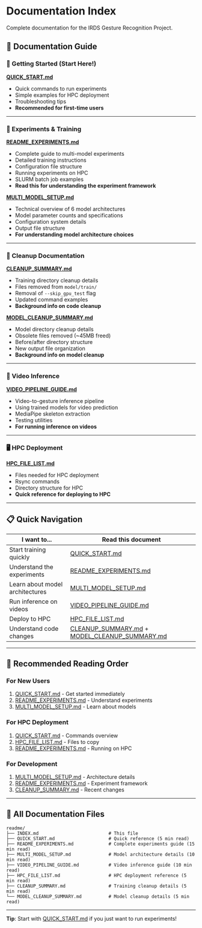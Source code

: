 # Documentation Index

Complete documentation for the IRDS Gesture Recognition Project.

## 📖 Documentation Guide

### 🚀 Getting Started (Start Here!)

**[QUICK_START.md](QUICK_START.md)**
- Quick commands to run experiments
- Simple examples for HPC deployment
- Troubleshooting tips
- **Recommended for first-time users**

---

### 🔬 Experiments & Training

**[README_EXPERIMENTS.md](README_EXPERIMENTS.md)**
- Complete guide to multi-model experiments
- Detailed training instructions
- Configuration file structure
- Running experiments on HPC
- SLURM batch job examples
- **Read this for understanding the experiment framework**

**[MULTI_MODEL_SETUP.md](MULTI_MODEL_SETUP.md)**
- Technical overview of 6 model architectures
- Model parameter counts and specifications
- Configuration system details
- Output file structure
- **For understanding model architecture choices**

---

### 🧹 Cleanup Documentation

**[CLEANUP_SUMMARY.md](CLEANUP_SUMMARY.md)**
- Training directory cleanup details
- Files removed from `model/train/`
- Removal of `--skip_gpu_test` flag
- Updated command examples
- **Background info on code cleanup**

**[MODEL_CLEANUP_SUMMARY.md](MODEL_CLEANUP_SUMMARY.md)**
- Model directory cleanup details  
- Obsolete files removed (~45MB freed)
- Before/after directory structure
- New output file organization
- **Background info on model cleanup**

---

### 🎥 Video Inference

**[VIDEO_PIPELINE_GUIDE.md](VIDEO_PIPELINE_GUIDE.md)**
- Video-to-gesture inference pipeline
- Using trained models for video prediction
- MediaPipe skeleton extraction
- Testing utilities
- **For running inference on videos**

---

### 🖥️ HPC Deployment

**[HPC_FILE_LIST.md](HPC_FILE_LIST.md)**
- Files needed for HPC deployment
- Rsync commands
- Directory structure for HPC
- **Quick reference for deploying to HPC**

---

## 📋 Quick Navigation

| I want to... | Read this document |
|--------------|-------------------|
| Start training quickly | [QUICK_START.md](QUICK_START.md) |
| Understand the experiments | [README_EXPERIMENTS.md](README_EXPERIMENTS.md) |
| Learn about model architectures | [MULTI_MODEL_SETUP.md](MULTI_MODEL_SETUP.md) |
| Run inference on videos | [VIDEO_PIPELINE_GUIDE.md](VIDEO_PIPELINE_GUIDE.md) |
| Deploy to HPC | [HPC_FILE_LIST.md](HPC_FILE_LIST.md) |
| Understand code changes | [CLEANUP_SUMMARY.md](CLEANUP_SUMMARY.md) + [MODEL_CLEANUP_SUMMARY.md](MODEL_CLEANUP_SUMMARY.md) |

---

## 🎯 Recommended Reading Order

### For New Users
1. [QUICK_START.md](QUICK_START.md) - Get started immediately
2. [README_EXPERIMENTS.md](README_EXPERIMENTS.md) - Understand experiments
3. [MULTI_MODEL_SETUP.md](MULTI_MODEL_SETUP.md) - Learn about models

### For HPC Deployment
1. [QUICK_START.md](QUICK_START.md) - Commands overview
2. [HPC_FILE_LIST.md](HPC_FILE_LIST.md) - Files to copy
3. [README_EXPERIMENTS.md](README_EXPERIMENTS.md) - Running on HPC

### For Development
1. [MULTI_MODEL_SETUP.md](MULTI_MODEL_SETUP.md) - Architecture details
2. [README_EXPERIMENTS.md](README_EXPERIMENTS.md) - Experiment framework
3. [CLEANUP_SUMMARY.md](CLEANUP_SUMMARY.md) - Recent changes

---

## 📁 All Documentation Files

```
readme/
├── INDEX.md                          # This file
├── QUICK_START.md                    # Quick reference (5 min read)
├── README_EXPERIMENTS.md             # Complete experiments guide (15 min read)
├── MULTI_MODEL_SETUP.md              # Model architecture details (10 min read)
├── VIDEO_PIPELINE_GUIDE.md           # Video inference guide (10 min read)
├── HPC_FILE_LIST.md                  # HPC deployment reference (5 min read)
├── CLEANUP_SUMMARY.md                # Training cleanup details (5 min read)
└── MODEL_CLEANUP_SUMMARY.md          # Model cleanup details (5 min read)
```

---

**Tip**: Start with [QUICK_START.md](QUICK_START.md) if you just want to run experiments!

